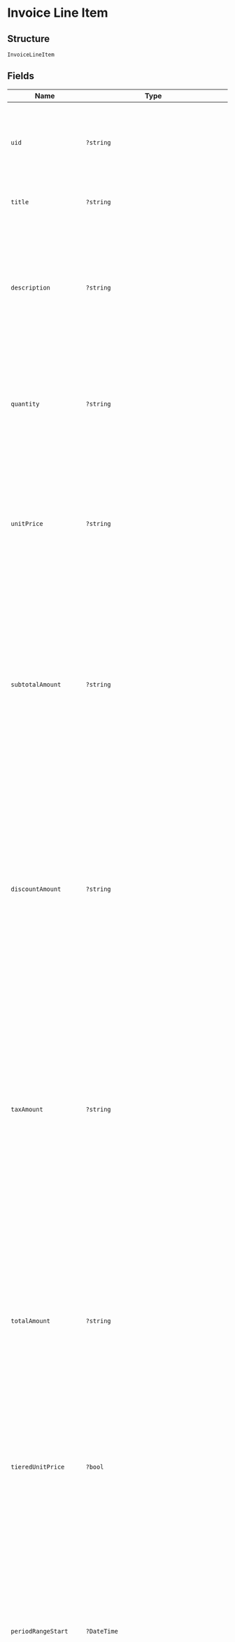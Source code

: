 
# Invoice Line Item

## Structure

`InvoiceLineItem`

## Fields

| Name | Type | Tags | Description | Getter | Setter |
|  --- | --- | --- | --- | --- | --- |
| `uid` | `?string` | Optional | Unique identifier for the line item.  Useful when cross-referencing the line against individual discounts in the `discounts` or `taxes` lists. | getUid(): ?string | setUid(?string uid): void |
| `title` | `?string` | Optional | A short descriptor for the charge or item represented by this line. | getTitle(): ?string | setTitle(?string title): void |
| `description` | `?string` | Optional | Detailed description for the charge or item represented by this line.  May include proration details in plain text.<br><br>Note: this string may contain line breaks that are hints for the best display format on the invoice. | getDescription(): ?string | setDescription(?string description): void |
| `quantity` | `?string` | Optional | The quantity or count of units billed by the line item.<br><br>This is a decimal number represented as a string. (See "About Decimal Numbers".) | getQuantity(): ?string | setQuantity(?string quantity): void |
| `unitPrice` | `?string` | Optional | The price per unit for the line item.<br><br>When tiered pricing was used (i.e. not every unit was actually priced at the same price) this will be the blended average cost per unit and the `tiered_unit_price` field will be set to `true`. | getUnitPrice(): ?string | setUnitPrice(?string unitPrice): void |
| `subtotalAmount` | `?string` | Optional | The line subtotal, generally calculated as `quantity * unit_price`. This is the canonical amount of record for the line - when rounding differences are in play, `subtotal_amount` takes precedence over the value derived from `quantity * unit_price` (which may not have the proper precision to exactly equal this amount). | getSubtotalAmount(): ?string | setSubtotalAmount(?string subtotalAmount): void |
| `discountAmount` | `?string` | Optional | The approximate discount applied to just this line.<br><br>The value is approximated in cases where rounding errors make it difficult to apportion exactly a total discount among many lines. Several lines may have been summed prior to applying the discount to arrive at `discount_amount` for the invoice - backing that out to the discount on a single line may introduce rounding or precision errors. | getDiscountAmount(): ?string | setDiscountAmount(?string discountAmount): void |
| `taxAmount` | `?string` | Optional | The approximate tax applied to just this line.<br><br>The value is approximated in cases where rounding errors make it difficult to apportion exactly a total tax among many lines. Several lines may have been summed prior to applying the tax rate to arrive at `tax_amount` for the invoice - backing that out to the tax on a single line may introduce rounding or precision errors. | getTaxAmount(): ?string | setTaxAmount(?string taxAmount): void |
| `totalAmount` | `?string` | Optional | The non-canonical total amount for the line.<br><br>`subtotal_amount` is the canonical amount for a line. The invoice `total_amount` is derived from the sum of the line `subtotal_amount`s and discounts or taxes applied thereafter.  Therefore, due to rounding or precision errors, the sum of line `total_amount`s may not equal the invoice `total_amount`. | getTotalAmount(): ?string | setTotalAmount(?string totalAmount): void |
| `tieredUnitPrice` | `?bool` | Optional | When `true`, indicates that the actual pricing scheme for the line was tiered, so the `unit_price` shown is the blended average for all units. | getTieredUnitPrice(): ?bool | setTieredUnitPrice(?bool tieredUnitPrice): void |
| `periodRangeStart` | `?DateTime` | Optional | Start date for the period covered by this line. The format is `"YYYY-MM-DD"`.<br><br>* For periodic charges paid in advance, this date will match the billing date, and the end date will be in the future.<br>* For periodic charges paid in arrears (e.g. metered charges), this date will be the date of the previous billing, and the end date will be the current billing date.<br>* For non-periodic charges, this date and the end date will match. | getPeriodRangeStart(): ?\DateTime | setPeriodRangeStart(?\DateTime periodRangeStart): void |
| `periodRangeEnd` | `?DateTime` | Optional | End date for the period covered by this line. The format is `"YYYY-MM-DD"`.<br><br>* For periodic charges paid in advance, this date will match the next (future) billing date.<br>* For periodic charges paid in arrears (e.g. metered charges), this date will be the date of the current billing date.<br>* For non-periodic charges, this date and the start date will match. | getPeriodRangeEnd(): ?\DateTime | setPeriodRangeEnd(?\DateTime periodRangeEnd): void |
| `transactionId` | `?int` | Optional | - | getTransactionId(): ?int | setTransactionId(?int transactionId): void |
| `productId` | `?int` | Optional | The ID of the product subscribed when the charge was made.<br><br>This may be set even for component charges, so true product-only (non-component) charges will also have a nil `component_id`. | getProductId(): ?int | setProductId(?int productId): void |
| `productVersion` | `?int` | Optional | The version of the product subscribed when the charge was made. | getProductVersion(): ?int | setProductVersion(?int productVersion): void |
| `componentId` | `?int` | Optional | The ID of the component being billed. Will be `nil` for non-component charges. | getComponentId(): ?int | setComponentId(?int componentId): void |
| `pricePointId` | `?int` | Optional | The price point ID of the component being billed. Will be `nil` for non-component charges. | getPricePointId(): ?int | setPricePointId(?int pricePointId): void |
| `hide` | `?bool` | Optional | - | getHide(): ?bool | setHide(?bool hide): void |
| `componentCostData` | [InvoiceLineItemComponentCostData](../../doc/models/invoice-line-item-component-cost-data.md)\|null | Optional | This is a container for one-of cases. | getComponentCostData(): ?InvoiceLineItemComponentCostData | setComponentCostData(?InvoiceLineItemComponentCostData componentCostData): void |
| `productPricePointId` | `?int` | Optional | The price point ID of the line item's product | getProductPricePointId(): ?int | setProductPricePointId(?int productPricePointId): void |
| `customItem` | `?bool` | Optional | - | getCustomItem(): ?bool | setCustomItem(?bool customItem): void |
| `kind` | `?string` | Optional | - | getKind(): ?string | setKind(?string kind): void |

## Example (as JSON)

```json
{
  "uid": "uid4",
  "title": "title0",
  "description": "description4",
  "quantity": "quantity0",
  "unit_price": "unit_price2"
}
```


